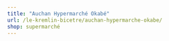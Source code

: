 ```yaml
---
title: "Auchan Hypermarché Okabé"
url: /le-kremlin-bicetre/auchan-hypermarche-okabe/
shop: supermarché
---
```

